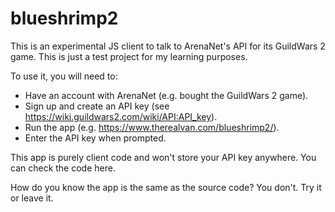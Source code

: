# blueshrimp2
This is an experimental JS client to talk to ArenaNet's API for its GuildWars 2 game. This is just a test project for my learning purposes.

To use it, you will need to:
- Have an account with ArenaNet (e.g. bought the GuildWars 2 game).
- Sign up and create an API key (see https://wiki.guildwars2.com/wiki/API:API_key).
- Run the app (e.g. https://www.therealvan.com/blueshrimp2/).
- Enter the API key when prompted.

This app is purely client code and won't store your API key anywhere. You can check the code here.

How do you know the app is the same as the source code? You don't. Try it or leave it.
